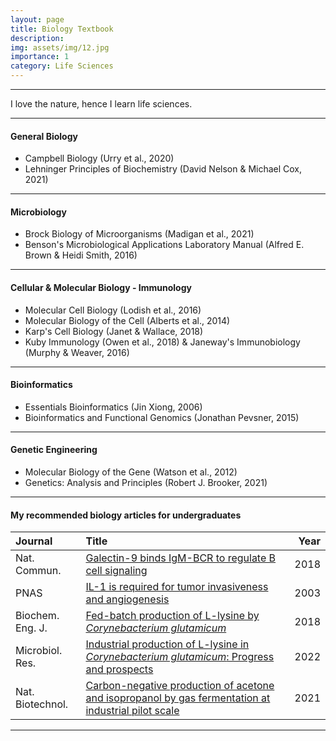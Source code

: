```yaml
---
layout: page
title: Biology Textbook
description:
img: assets/img/12.jpg
importance: 1
category: Life Sciences
---
```


---

I love the nature, hence I learn life sciences.

---

#### General Biology

- Campbell Biology (Urry et al., 2020)
- Lehninger Principles of Biochemistry (David Nelson & Michael Cox, 2021)

---

#### Microbiology

- Brock Biology of Microorganisms (Madigan et al., 2021)
- Benson's Microbiological Applications Laboratory Manual (Alfred E. Brown & Heidi Smith, 2016)

---

#### Cellular & Molecular Biology - Immunology

- Molecular Cell Biology (Lodish et al., 2016)
- Molecular Biology of the Cell (Alberts et al., 2014)
- Karp's Cell Biology (Janet & Wallace, 2018)
- Kuby Immunology (Owen et al., 2018) & Janeway's Immunobiology (Murphy & Weaver, 2016)

---

#### Bioinformatics

- Essentials Bioinformatics (Jin Xiong, 2006)
- Bioinformatics and Functional Genomics (Jonathan Pevsner, 2015)

---

#### Genetic Engineering

- Molecular Biology of the Gene (Watson et al., 2012)
- Genetics: Analysis and Principles (Robert J. Brooker, 2021)

---

#### My recommended biology articles for undergraduates

<!-- <table
  data-click-to-select="true"
  data-height="460"
  data-pagination="true"
  data-search="true"
  data-toggle="table"
  data-url="{{ '/tables/bio_list_data.json' | relative_url }}"
>
  <thead>
    <tr>
      <th data-field="journal" data-halign="left" data-align="left" data-sortable="true">Journal</th>
      <th data-field="title" data-halign="left" data-align="left" data-sortable="true">Title</th>
      <th data-field="year" data-halign="right" data-align="right" data-sortable="true">Year</th>
    </tr>
  </thead>
</table> -->

| Journal | Title | Year |
| :----------- | :------------ | ------------: |
| Nat. Commun. | [Galectin-9 binds IgM-BCR to regulate B cell signaling](https://doi.org/10.1038/s41467-018-05771-8) | 2018 |
| PNAS | [IL-1 is required for tumor invasiveness and angiogenesis](https://doi.org/10.1073/pnas.0437939100) | 2003 |
| Biochem. Eng. J. | [Fed-batch production of L-lysine by *Corynebacterium glutamicum*](https://doi.org/10.1016/S1369-703X(97)00014-4) | 2018 |
| Microbiol. Res. | [Industrial production of L-lysine in *Corynebacterium glutamicum*: Progress and prospects](https://doi.org/10.1016/j.micres.2022.127101) | 2022 |
| Nat. Biotechnol. | [Carbon-negative production of acetone and isopropanol by gas fermentation at industrial pilot scale](https://doi.org/10.1038/s41587-021-01195-w) | 2021 |


---